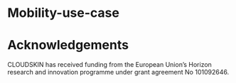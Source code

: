 # Mobility-use-case

# Acknowledgements
CLOUDSKIN has received funding from the European Union’s Horizon research and innovation programme under grant agreement No 101092646.
